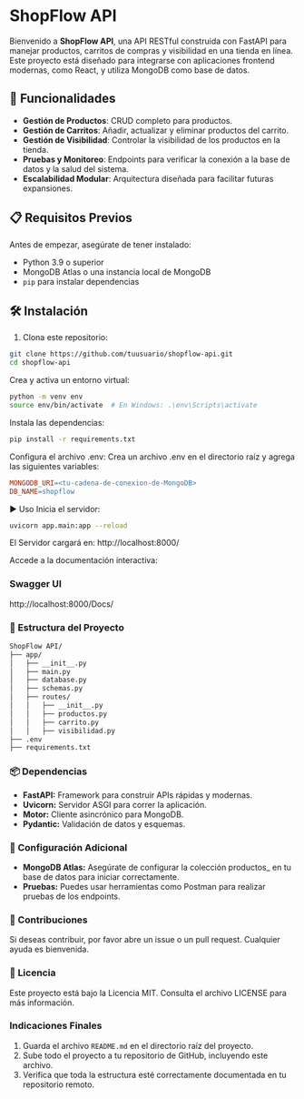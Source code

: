 # ShopFlow API

Bienvenido a **ShopFlow API**, una API RESTful construida con FastAPI para manejar productos, carritos de compras y visibilidad en una tienda en línea. Este proyecto está diseñado para integrarse con aplicaciones frontend modernas, como React, y utiliza MongoDB como base de datos.

## 🚀 Funcionalidades

- **Gestión de Productos**: CRUD completo para productos.
- **Gestión de Carritos**: Añadir, actualizar y eliminar productos del carrito.
- **Gestión de Visibilidad**: Controlar la visibilidad de los productos en la tienda.
- **Pruebas y Monitoreo**: Endpoints para verificar la conexión a la base de datos y la salud del sistema.
- **Escalabilidad Modular**: Arquitectura diseñada para facilitar futuras expansiones.

## 📋 Requisitos Previos

Antes de empezar, asegúrate de tener instalado:

- Python 3.9 o superior
- MongoDB Atlas o una instancia local de MongoDB
- `pip` para instalar dependencias

## 🛠️ Instalación

1. Clona este repositorio:
```bash
git clone https://github.com/tuusuario/shopflow-api.git
cd shopflow-api
```
Crea y activa un entorno virtual:


```bash
python -m venv env
source env/bin/activate  # En Windows: .\env\Scripts\activate
```
Instala las dependencias:


```bash
pip install -r requirements.txt
```
Configura el archivo .env: Crea un archivo .env en el directorio raíz y agrega las siguientes variables:

```makefile
MONGODB_URI=<tu-cadena-de-conexion-de-MongoDB>
DB_NAME=shopflow
```

▶️ Uso
Inicia el servidor:

```bash
uvicorn app.main:app --reload
```
El Servidor cargará en: http://localhost:8000/

Accede a la documentación interactiva:

### Swagger UI
http://localhost:8000/Docs/


### 📂 Estructura del Proyecto
```bash
ShopFlow API/
├── app/
│   ├── __init__.py
│   ├── main.py
│   ├── database.py
│   ├── schemas.py
│   ├── routes/
│   │   ├── __init__.py
│   │   ├── productos.py
│   │   ├── carrito.py
│   │   ├── visibilidad.py
├── .env
├── requirements.txt
```

### 📦 Dependencias
- **FastAPI:** Framework para construir APIs rápidas y modernas.
- **Uvicorn:** Servidor ASGI para correr la aplicación.
- **Motor:** Cliente asincrónico para MongoDB.
- **Pydantic:** Validación de datos y esquemas.

### 🔧 Configuración Adicional
- **MongoDB Atlas:** Asegúrate de configurar la colección productos_ en tu base de datos para iniciar correctamente.
- **Pruebas:** Puedes usar herramientas como Postman para realizar pruebas de los endpoints.

### 🤝 Contribuciones
Si deseas contribuir, por favor abre un issue o un pull request. Cualquier ayuda es bienvenida.

### 📝 Licencia
Este proyecto está bajo la Licencia MIT. Consulta el archivo LICENSE para más información.


### Indicaciones Finales

1. Guarda el archivo `README.md` en el directorio raíz del proyecto.
2. Sube todo el proyecto a tu repositorio de GitHub, incluyendo este archivo.
3. Verifica que toda la estructura esté correctamente documentada en tu repositorio remoto.

